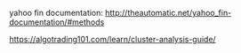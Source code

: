 yahoo fin documentation:   http://theautomatic.net/yahoo_fin-documentation/#methods

https://algotrading101.com/learn/cluster-analysis-guide/
